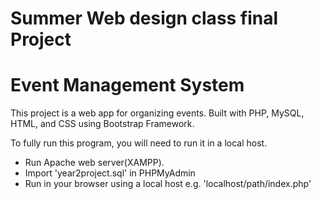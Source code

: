 # Summer Web design class final Project
# Event Management System

<p>
This project is a web app for organizing events. Built with PHP, MySQL, HTML, and CSS using Bootstrap Framework.
<p>
To fully run this program, you will need to run it in a local host.
<ul>
<li>Run Apache web server(XAMPP).</li>
<li>Import 'year2project.sql' in PHPMyAdmin</li>
<li>Run in your browser using a local host e.g. 'localhost/path/index.php'
</ul>

